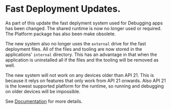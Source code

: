 # Fast Deployment Updates.

As part of this update the fast deplyment system used for Debugging apps has
been changed. The shared runtime is now no longer used or required.
The Platform package has also been make obsolete.

The new system also no longer uses the `external` drive for the fast deployment
files. All of the files and tooling are now stored in the applications' `internal`
directory. This has an advantage in that when the application is uninstalled all
if the files and the tooling will be removed as well.

The new system will not work on any devices older than API 21. This is because it
relys on features that only work from API 21 onwards. Also API 21 is the lowest
supported platform for the runtime, so running and debugging on older devices will
be impossible.

See [Documentation](~/android/deploy-test/building-apps/build-process.md#FastDeployment) for more details.